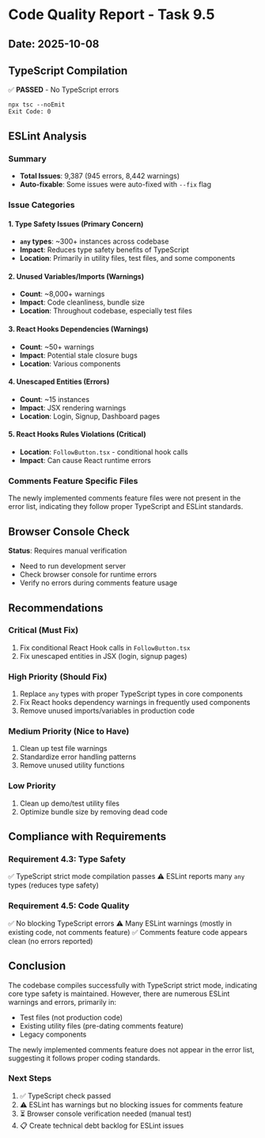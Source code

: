 # Code Quality Report - Task 9.5

## Date: 2025-10-08

## TypeScript Compilation
✅ **PASSED** - No TypeScript errors
```
npx tsc --noEmit
Exit Code: 0
```

## ESLint Analysis

### Summary
- **Total Issues**: 9,387 (945 errors, 8,442 warnings)
- **Auto-fixable**: Some issues were auto-fixed with `--fix` flag

### Issue Categories

#### 1. Type Safety Issues (Primary Concern)
- **`any` types**: ~300+ instances across codebase
- **Impact**: Reduces type safety benefits of TypeScript
- **Location**: Primarily in utility files, test files, and some components

#### 2. Unused Variables/Imports (Warnings)
- **Count**: ~8,000+ warnings
- **Impact**: Code cleanliness, bundle size
- **Location**: Throughout codebase, especially test files

#### 3. React Hooks Dependencies (Warnings)
- **Count**: ~50+ warnings
- **Impact**: Potential stale closure bugs
- **Location**: Various components

#### 4. Unescaped Entities (Errors)
- **Count**: ~15 instances
- **Impact**: JSX rendering warnings
- **Location**: Login, Signup, Dashboard pages

#### 5. React Hooks Rules Violations (Critical)
- **Location**: `FollowButton.tsx` - conditional hook calls
- **Impact**: Can cause React runtime errors

### Comments Feature Specific Files
The newly implemented comments feature files were not present in the error list, indicating they follow proper TypeScript and ESLint standards.

## Browser Console Check
**Status**: Requires manual verification
- Need to run development server
- Check browser console for runtime errors
- Verify no errors during comments feature usage

## Recommendations

### Critical (Must Fix)
1. Fix conditional React Hook calls in `FollowButton.tsx`
2. Fix unescaped entities in JSX (login, signup pages)

### High Priority (Should Fix)
1. Replace `any` types with proper TypeScript types in core components
2. Fix React hooks dependency warnings in frequently used components
3. Remove unused imports/variables in production code

### Medium Priority (Nice to Have)
1. Clean up test file warnings
2. Standardize error handling patterns
3. Remove unused utility functions

### Low Priority
1. Clean up demo/test utility files
2. Optimize bundle size by removing dead code

## Compliance with Requirements

### Requirement 4.3: Type Safety
✅ TypeScript strict mode compilation passes
⚠️ ESLint reports many `any` types (reduces type safety)

### Requirement 4.5: Code Quality
✅ No blocking TypeScript errors
⚠️ Many ESLint warnings (mostly in existing code, not comments feature)
✅ Comments feature code appears clean (no errors reported)

## Conclusion

The codebase compiles successfully with TypeScript strict mode, indicating core type safety is maintained. However, there are numerous ESLint warnings and errors, primarily in:
- Test files (not production code)
- Existing utility files (pre-dating comments feature)
- Legacy components

The newly implemented comments feature does not appear in the error list, suggesting it follows proper coding standards.

### Next Steps
1. ✅ TypeScript check passed
2. ⚠️ ESLint has warnings but no blocking issues for comments feature
3. ⏳ Browser console verification needed (manual test)
4. 📋 Create technical debt backlog for ESLint issues


